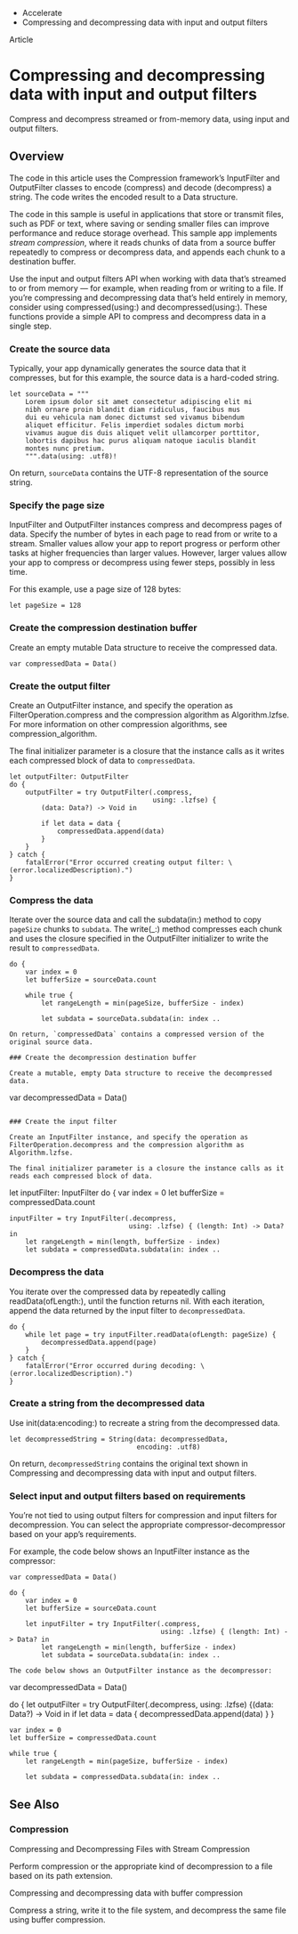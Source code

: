

- Accelerate
-  Compressing and decompressing data with input and output filters 

Article

# Compressing and decompressing data with input and output filters

Compress and decompress streamed or from-memory data, using input and output filters.

## Overview

The code in this article uses the Compression framework’s InputFilter and OutputFilter classes to encode (compress) and decode (decompress) a string. The code writes the encoded result to a Data structure.

The code in this sample is useful in applications that store or transmit files, such as PDF or text, where saving or sending smaller files can improve performance and reduce storage overhead. This sample app implements *stream compression*, where it reads chunks of data from a source buffer repeatedly to compress or decompress data, and appends each chunk to a destination buffer.

Use the input and output filters API when working with data that’s streamed to or from memory — for example, when reading from or writing to a file. If you’re compressing and decompressing data that’s held entirely in memory, consider using compressed(using:) and decompressed(using:). These functions provide a simple API to compress and decompress data in a single step.

### Create the source data

Typically, your app dynamically generates the source data that it compresses, but for this example, the source data is a hard-coded string.

```
let sourceData = """
    Lorem ipsum dolor sit amet consectetur adipiscing elit mi
    nibh ornare proin blandit diam ridiculus, faucibus mus
    dui eu vehicula nam donec dictumst sed vivamus bibendum
    aliquet efficitur. Felis imperdiet sodales dictum morbi
    vivamus augue dis duis aliquet velit ullamcorper porttitor,
    lobortis dapibus hac purus aliquam natoque iaculis blandit
    montes nunc pretium.
    """.data(using: .utf8)!
```

On return, `sourceData` contains the UTF-8 representation of the source string.

### Specify the page size

InputFilter and OutputFilter instances compress and decompress pages of data. Specify the number of bytes in each page to read from or write to a stream. Smaller values allow your app to report progress or perform other tasks at higher frequencies than larger values. However, larger values allow your app to compress or decompress using fewer steps, possibly in less time.

For this example, use a page size of 128 bytes:

```
let pageSize = 128
```

### Create the compression destination buffer

Create an empty mutable Data structure to receive the compressed data.

```
var compressedData = Data()
```

### Create the output filter

Create an OutputFilter instance, and specify the operation as FilterOperation.compress and the compression algorithm as Algorithm.lzfse. For more information on other compression algorithms, see compression_algorithm.

The final initializer parameter is a closure that the instance calls as it writes each compressed block of data to `compressedData`.

```
let outputFilter: OutputFilter
do {
    outputFilter = try OutputFilter(.compress,
                                    using: .lzfse) {
        (data: Data?) -> Void in

        if let data = data {
            compressedData.append(data)
        }
    }
} catch {
    fatalError("Error occurred creating output filter: \(error.localizedDescription).")
}
```

### Compress the data

Iterate over the source data and call the subdata(in:) method to copy `pageSize` chunks to `subdata`. The write(_:) method compresses each chunk and uses the closure specified in the OutputFilter initializer to write the result to `compressedData`.

```
do {
    var index = 0
    let bufferSize = sourceData.count

    while true {
        let rangeLength = min(pageSize, bufferSize - index)

        let subdata = sourceData.subdata(in: index ..

On return, `compressedData` contains a compressed version of the original source data.

### Create the decompression destination buffer

Create a mutable, empty Data structure to receive the decompressed data.

```
var decompressedData = Data()
```

### Create the input filter

Create an InputFilter instance, and specify the operation as FilterOperation.decompress and the compression algorithm as Algorithm.lzfse.

The final initializer parameter is a closure the instance calls as it reads each compressed block of data.

```
let inputFilter: InputFilter
do {
    var index = 0
    let bufferSize = compressedData.count

    inputFilter = try InputFilter(.decompress,
                                  using: .lzfse) { (length: Int) -> Data? in
        let rangeLength = min(length, bufferSize - index)
        let subdata = compressedData.subdata(in: index ..

### Decompress the data

You iterate over the compressed data by repeatedly calling readData(ofLength:), until the function returns nil. With each iteration, append the data returned by the input filter to `decompressedData`.

```
do {
    while let page = try inputFilter.readData(ofLength: pageSize) {
        decompressedData.append(page)
    }
} catch {
    fatalError("Error occurred during decoding: \(error.localizedDescription).")
}
```

### Create a string from the decompressed data

Use init(data:encoding:) to recreate a string from the decompressed data.

```
let decompressedString = String(data: decompressedData,
                                encoding: .utf8)
```

On return, `decompressedString` contains the original text shown in Compressing and decompressing data with input and output filters.

### Select input and output filters based on requirements

You’re not tied to using output filters for compression and input filters for decompression. You can select the appropriate compressor-decompressor based on your app’s requirements.

For example, the code below shows an InputFilter instance as the compressor:

```
var compressedData = Data()

do {
    var index = 0
    let bufferSize = sourceData.count

    let inputFilter = try InputFilter(.compress,
                                      using: .lzfse) { (length: Int) -> Data? in
        let rangeLength = min(length, bufferSize - index)
        let subdata = sourceData.subdata(in: index ..

The code below shows an OutputFilter instance as the decompressor:

```
var decompressedData = Data()

do {
    let outputFilter = try OutputFilter(.decompress,
                                        using: .lzfse) {(data: Data?) -> Void in
                                            if let data = data {
                                                decompressedData.append(data)
                                            }
    }

    var index = 0
    let bufferSize = compressedData.count

    while true {
        let rangeLength = min(pageSize, bufferSize - index)

        let subdata = compressedData.subdata(in: index ..

## See Also

### Compression

Compressing and Decompressing Files with Stream Compression

Perform compression or the appropriate kind of decompression to a file based on its path extension.

Compressing and decompressing data with buffer compression

Compress a string, write it to the file system, and decompress the same file using buffer compression.

